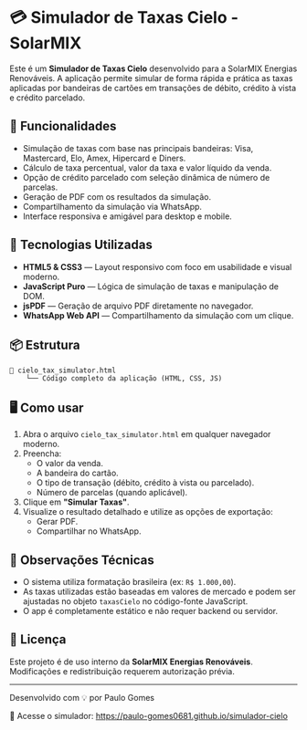 # 💳 Simulador de Taxas Cielo - SolarMIX

Este é um **Simulador de Taxas Cielo** desenvolvido para a SolarMIX Energias Renováveis. A aplicação permite simular de forma rápida e prática as taxas aplicadas por bandeiras de cartões em transações de débito, crédito à vista e crédito parcelado.

## 🚀 Funcionalidades

- Simulação de taxas com base nas principais bandeiras: Visa, Mastercard, Elo, Amex, Hipercard e Diners.
- Cálculo de taxa percentual, valor da taxa e valor líquido da venda.
- Opção de crédito parcelado com seleção dinâmica de número de parcelas.
- Geração de PDF com os resultados da simulação.
- Compartilhamento da simulação via WhatsApp.
- Interface responsiva e amigável para desktop e mobile.

## 🧮 Tecnologias Utilizadas

- **HTML5 & CSS3** — Layout responsivo com foco em usabilidade e visual moderno.
- **JavaScript Puro** — Lógica de simulação de taxas e manipulação de DOM.
- **jsPDF** — Geração de arquivo PDF diretamente no navegador.
- **WhatsApp Web API** — Compartilhamento da simulação com um clique.

## 📦 Estrutura

```
📁 cielo_tax_simulator.html
    └── Código completo da aplicação (HTML, CSS, JS)
```

## 🖥️ Como usar

1. Abra o arquivo `cielo_tax_simulator.html` em qualquer navegador moderno.
2. Preencha:
   - O valor da venda.
   - A bandeira do cartão.
   - O tipo de transação (débito, crédito à vista ou parcelado).
   - Número de parcelas (quando aplicável).
3. Clique em **"Simular Taxas"**.
4. Visualize o resultado detalhado e utilize as opções de exportação:
   - Gerar PDF.
   - Compartilhar no WhatsApp.

## 🧠 Observações Técnicas

- O sistema utiliza formatação brasileira (ex: `R$ 1.000,00`).
- As taxas utilizadas estão baseadas em valores de mercado e podem ser ajustadas no objeto `taxasCielo` no código-fonte JavaScript.
- O app é completamente estático e não requer backend ou servidor.

## 📄 Licença

Este projeto é de uso interno da **SolarMIX Energias Renováveis**. Modificações e redistribuição requerem autorização prévia.

---

Desenvolvido com 💡 por Paulo Gomes


🔗 Acesse o simulador: https://paulo-gomes0681.github.io/simulador-cielo
